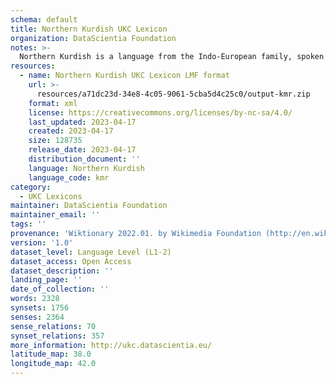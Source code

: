 ```yaml
---
schema: default
title: Northern Kurdish UKC Lexicon
organization: DataScientia Foundation
notes: >-
  Northern Kurdish is a language from the Indo-European family, spoken in Eurasia. The UKC Lexicon of Northern Kurdish is represented as a lexico-semantic network. It consists of words, word senses, synsets, as well as sense-level and synset-level relationships.
resources:
  - name: Northern Kurdish UKC Lexicon LMF format
    url: >-
      resources/a71dc23d-34e8-4c05-9061-5cba5d4c25c0/output-kmr.zip
    format: xml
    license: https://creativecommons.org/licenses/by-nc-sa/4.0/
    last_updated: 2023-04-17
    created: 2023-04-17
    size: 128735
    release_date: 2023-04-17
    distribution_document: ''
    language: Northern Kurdish
    language_code: kmr
category:
  - UKC Lexicons
maintainer: DataScientia Foundation
maintainer_email: ''
tags: ''
provenance: 'Wiktionary 2022.01. by Wikimedia Foundation (http://en.wiktionary.org); CogNet 2.1 by Khuyagbaatar Batsuren, National University of Mongolia (http://cognet.ukc.disi.unitn.it); UniMet: Universal Metonymy 1.0 by Temuulen Khishigsuren and Gábor Bella (http://ukc.disi.unitn.it/index.php/metonymy/); MorphyNet 2.0 by Gábor Bella and Khuyagbaatar Batsuren (http://ukc.disi.unitn.it/index.php/morphynet/); Antonymy 1.0 by Gábor Bella (http://ukc.datascientia.eu); NorthEuraLex 0.9 by Johannes Dellert and Gerhard Jäger, Eberhard Karls Universität Tübingen (http://northeuralex.org/); Princeton WordNet 2.1 by Princeton University (https://wordnet.princeton.edu)'
version: '1.0'
dataset_level: Language Level (L1-2)
dataset_access: Open Access
dataset_description: ''
landing_page: ''
date_of_collection: ''
words: 2328
synsets: 1756
senses: 2364
sense_relations: 70
synset_relations: 357
more_information: http://ukc.datascientia.eu/
latitude_map: 38.0
longitude_map: 42.0
---
```

